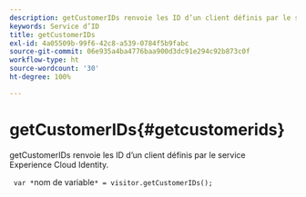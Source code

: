 ```yaml
---
description: getCustomerIDs renvoie les ID d’un client définis par le service Experience Cloud Identity.
keywords: Service d’ID
title: getCustomerIDs
exl-id: 4a05509b-99f6-42c8-a539-0784f5b9fabc
source-git-commit: 06e935a4ba4776baa900d3dc91e294c92b873c0f
workflow-type: ht
source-wordcount: '30'
ht-degree: 100%

---
```


# getCustomerIDs{#getcustomerids}

getCustomerIDs renvoie les ID d’un client définis par le service Experience Cloud Identity.

<!--
Is there anything else we can say about this??
-->

` var *`nom de variable`* = visitor.getCustomerIDs();`
